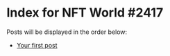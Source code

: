 # Index for NFT World #2417
Posts will be displayed in the order below:

- [Your first post](./001-first.md)

